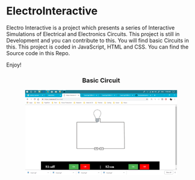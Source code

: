 # ElectroInteractive

Electro Interactive is a project which presents a series of Interactive Simulations of Electrical and Electronics Circuits. This project is still in Development and you can contribute to this. You will find basic Circuits in this. This project is coded in JavaScript, HTML and CSS. You can find the Source code in this Repo.

Enjoy!

<div  align="center">
  <h3 href="http://soecse.cf/Electrical" > Basic Circuit </h3>
  <img href="http://soecse.cf/Electrical" width="80%" src="Electrical/Demo.png"> </img>
</div>
